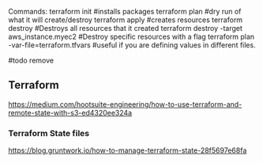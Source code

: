 


Commands:
terraform init #installs packages
terraform plan #dry run of what it will create/destroy
terraform apply #creates resources
terraform destroy #Destroys all resources that it created
terraform destroy -target aws_instance.myec2  #Destroy specific resources with a flag
terraform plan -var-file=terraform.tfvars #useful if you are defining values in different files.


#todo remove



## Terraform

https://medium.com/hootsuite-engineering/how-to-use-terraform-and-remote-state-with-s3-ed4320ee324a

### Terraform State files
https://blog.gruntwork.io/how-to-manage-terraform-state-28f5697e68fa
